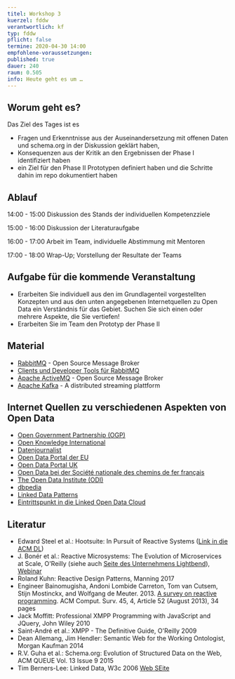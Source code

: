 ```yaml
---
titel: Workshop 3
kuerzel: fddw
verantwortlich: kf
typ: fddw
pflicht: false
termine: 2020-04-30 14:00
empfohlene-voraussetzungen: 
published: true
dauer: 240
raum: 0.505
info: Heute geht es um …
---
```


## Worum geht es?
Das Ziel des Tages ist es
- Fragen und Erkenntnisse aus der Auseinandersetzung mit offenen Daten und schema.org in der Diskussion geklärt haben,
- Konsequenzen aus der Kritik an den Ergebnissen der Phase I identifiziert haben
- ein Ziel für den Phase II Prototypen definiert haben und die Schritte dahin im repo dokumentiert haben

## Ablauf
14:00 - 15:00 Diskussion des Stands der individuellen Kompetenzziele 

15:00 - 16:00 Diskussion der Literaturaufgabe

16:00 - 17:00 Arbeit im Team, individuelle Abstimmung mit Mentoren

17:00 - 18:00 Wrap-Up; Vorstellung der Resultate der Teams

## Aufgabe für die kommende Veranstaltung
- Erarbeiten Sie individuell aus den im Grundlagenteil vorgestellten Konzepten und aus den unten angegebenen Internetquellen zu Open Data ein Verständnis für das Gebiet. Suchen Sie sich einen oder mehrere Aspekte, die Sie vertiefen!
- Erarbeiten Sie im Team den Prototyp der Phase II

## Material
- [RabbitMQ](https://www.rabbitmq.com/) - Open Source Message Broker
- [Clients und Developer Tools für RabbitMQ](https://www.rabbitmq.com/devtools.html)
- [Apache ActiveMQ](https://github.com/apache/activemq) - Open Source Message Broker
- [Apache Kafka](http://kafka.apache.org/) - A distributed streaming plattform

## Internet Quellen zu verschiedenen Aspekten von Open Data
- [Open Government Partnership (OGP)](https://opengovpartnership.de/)
- [Open Knowledge International](https://okfn.org/)
- [Datenjournalist](https://www.datenjournalist.de/)
- [Open Data Portal der EU](https://www.europeandataportal.eu/en)
- [Open Data Portal UK](https://data.gov.uk/)
- [Open Data bei der Société nationale des chemins de fer français](https://data.sncf.com/explore/?sort=modified)
- [The Open Data Institute (ODI)](https://theodi.org/)
- [dbpedia](https://wiki.dbpedia.org/)
- [Linked Data Patterns](https://patterns.dataincubator.org/book/)
- [Eintrittspunkt in die Linked Open Data Cloud](http://lodlaundromat.org/)

## Literatur
- Edward Steel et al.: Hootsuite: In Pursuit of Reactive Systems ([Link in die ACM DL](https://dlnext.acm.org/doi/abs/10.1145/3121437.3131240))
- J. Bonér et al.: Reactive Microsystems: The Evolution of Microservices at Scale, O'Reilly (siehe auch [Seite des Unternehmens Lightbend](https://www.lightbend.com/ebooks/reactive-microsystems-evolution-of-microservices-scalability-oreilly)), [Webinar](https://on.acm.org/c/acm-learning-webinars)
- Roland Kuhn: Reactive Design Patterns, Manning 2017
- Engineer Bainomugisha, Andoni Lombide Carreton, Tom van Cutsem, Stijn Mostinckx, and Wolfgang de Meuter. 2013. [A survey on reactive programming](http://dx.doi.org/10.1145/2501654.2501666). ACM Comput. Surv. 45, 4, Article 52 (August 2013), 34 pages
- Jack Moffitt: Professional XMPP Programming with JavaScript and JQuery, John Wiley 2010
- Saint-André et al.: XMPP - The Definitive Guide, O'Reilly 2009
- Dean Allemang, Jim Hendler: Semantic Web for the Working Ontologist, Morgan Kaufman 2014
- R.V. Guha et al.: Schema.org: Evolution of Structured Data on the Web, ACM QUEUE Vol. 13 Issue 9 2015
- Tim Berners-Lee: Linked Data, W3c 2006 [Web SEite](https://www.w3.org/DesignIssues/LinkedData)
